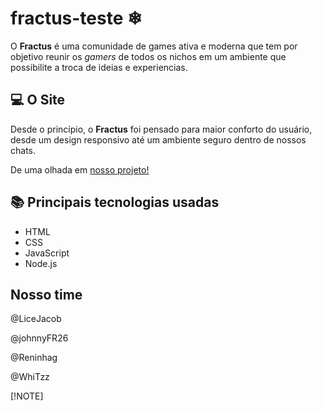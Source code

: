 # fractus-teste ❄
O **Fractus** é uma comunidade de games ativa e moderna que tem por objetivo reunir os _gamers_ de todos os nichos em um ambiente que possibilite a troca de ideias e experiencias. 

## 💻 O Site 
 Desde o princípio, o **Fractus** foi pensado para maior conforto do usuário, desde um design responsivo até um ambiente seguro dentro de nossos chats.

 De uma olhada em [nosso projeto!](https://reninhag.github.io/fractus-teste)

 ## 📚 Principais tecnologias usadas
 
  - HTML
  - CSS
  - JavaScript
  - Node.js

## Nosso time

@LiceJacob

@johnnyFR26

@Reninhag

@WhiTzz

 [!NOTE] 